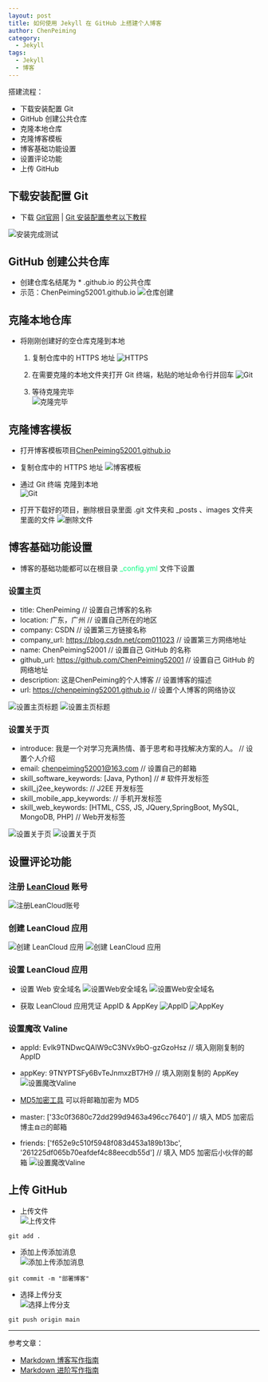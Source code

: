 ```yaml
---
layout: post
title: 如何使用 Jekyll 在 GitHub 上搭建个人博客
author: ChenPeiming
category:
  - Jekyll
tags:
  - Jekyll
  - 博客
---
```


搭建流程：
- 下载安装配置 Git
- GitHub 创建公共仓库
- 克隆本地仓库
- 克隆博客模板
- 博客基础功能设置
- 设置评论功能
- 上传 GitHub



## 下载安装配置 Git

- 下载 [Git官网](https://git-scm.com/) | [Git 安装配置参考以下教程](https://blog.csdn.net/m0_72983118/article/details/130546429)

![安装完成测试](/images/2023/2023-12-12-create-blog/2023-12-12-create-blog-1.png)

## GitHub 创建公共仓库

- 创建仓库名结尾为 * .github.io 的公共仓库
- 示范：ChenPeiming52001.github.io
  ![仓库创建](/images/2023/2023-12-12-create-blog/2023-12-12-create-blog-2.png)

## 克隆本地仓库

- 将刚刚创建好的空仓库克隆到本地

	1. 复制仓库中的 HTTPS 地址
	![HTTPS](/images/2023/2023-12-12-create-blog/2023-12-12-create-blog-3.png)
	
	2. 在需要克隆的本地文件夹打开 Git 终端，粘贴的地址命令行并回车
	![Git](/images/2023/2023-12-12-create-blog/2023-12-12-create-blog-4.png)
	
	3. 等待克隆完毕   
	![克隆完毕](/images/2023/2023-12-12-create-blog/2023-12-12-create-blog-5.png)

## 克隆博客模板

- 打开博客模板项目[ChenPeiming52001.github.io](https://github.com/ChenPeiming52001/ChenPeiming52001.github.io)

- 复制仓库中的 HTTPS 地址
  ![博客模板](/images/2023/2023-12-12-create-blog/2023-12-12-create-blog-6.png)

- 通过 Git 终端 克隆到本地    
![Git](/images/2023/2023-12-12-create-blog/2023-12-12-create-blog-7.png)

- 打开下载好的项目，删除根目录里面 .git 文件夹和 _posts 、images 文件夹里面的文件
![删除文件](/images/2023/2023-12-12-create-blog/2023-12-12-create-blog-8.png)

## 博客基础功能设置

- 博客的基础功能都可以在根目录 <font color=SpringGreen>_config.yml</font> 文件下设置

### 设置主页

- title: ChenPeiming	// 设置自己博客的名称
- location: 广东，广州	// 设置自己所在的地区
- company: CSDN		// 设置第三方链接名称
- company_url: https://blog.csdn.net/cpm011023		// 设置第三方网络地址
- name: ChenPeiming52001	// 设置自己 GitHub 的名称
- github_url: https://github.com/ChenPeiming52001	// 设置自己 GitHub 的网络地址
- description: 这是ChenPeiming的个人博客	// 设置博客的描述
- url: https://chenpeiming52001.github.io	// 设置个人博客的网络协议

![设置主页标题](/images/2023/2023-12-12-create-blog/2023-12-12-create-blog-9-1.png)
![设置主页标题](/images/2023/2023-12-12-create-blog/2023-12-12-create-blog-9-2.png)

### 设置关于页

- introduce: 我是一个对学习充满热情、善于思考和寻找解决方案的人。	// 设置个人介绍
- email: chenpeiming52001@163.com	  // 设置自己的邮箱
- skill_software_keywords: [Java,  Python]	  // # 软件开发标签
- skill_j2ee_keywords: 	  // J2EE 开发标签
- skill_mobile_app_keywords: 	// 手机开发标签
- skill_web_keywords: [HTML, CSS, JS, JQuery,SpringBoot, MySQL, MongoDB, PHP]	// Web开发标签

![设置关于页](/images/2023/2023-12-12-create-blog/2023-12-12-create-blog-10-1.png)
![设置关于页](/images/2023/2023-12-12-create-blog/2023-12-12-create-blog-10-2.png)

## 设置评论功能

### 注册 [LeanCloud](https://console-e1.leancloud.cn/register) 账号

![注册LeanCloud账号](/images/2023/2023-12-12-create-blog/2023-12-12-create-blog-11.png)

### 创建 LeanCloud  应用

![创建 LeanCloud  应用](/images/2023/2023-12-12-create-blog/2023-12-12-create-blog-12-1.png)
![创建 LeanCloud  应用](/images/2023/2023-12-12-create-blog/2023-12-12-create-blog-12-2.png)

### 设置 LeanCloud  应用
- 设置 Web 安全域名
	![设置Web安全域名](/images/2023/2023-12-12-create-blog/2023-12-12-create-blog-13-1.png)
	![设置Web安全域名](/images/2023/2023-12-12-create-blog/2023-12-12-create-blog-13-2.png)
	
- 获取 LeanCloud  应用凭证 AppID & AppKey
	![AppID](/images/2023/2023-12-12-create-blog/2023-12-12-create-blog-14-1.png)
	![AppKey](/images/2023/2023-12-12-create-blog/2023-12-12-create-blog-14-2.png)
	
### 设置魔改 Valine
- appId: Evlk9TNDwcQAIW9cC3NVx9bO-gzGzoHsz		// 填入刚刚复制的 AppID
- appKey: 9TNYPTSFy6BvTeJnmxzBT7H9		// 填入刚刚复制的 AppKey
	![设置魔改Valine](/images/2023/2023-12-12-create-blog/2023-12-12-create-blog-15-1.png)
	
- [MD5加密工具](https://c.runoob.com/front-end/703/) 可以将邮箱加密为 MD5
- master: ['33c0f3680c72dd299d9463a496cc7640']		// 填入 MD5 加密后博主`自己`的邮箱
- friends: ['f652e9c510f5948f083d453a189b13bc', '261225df065b70eafdef4c88eecdb55d']		// 填入 MD5 加密后小伙伴的邮箱
	![设置魔改Valine](/images/2023/2023-12-12-create-blog/2023-12-12-create-blog-15-2.png)

## 上传 GitHub

- 上传文件   
![上传文件](/images/2023/2023-12-12-create-blog/2023-12-12-create-blog-16-1.png)

```
git add .
```

- 添加上传添加消息  
![添加上传添加消息](/images/2023/2023-12-12-create-blog/2023-12-12-create-blog-16-2.png)

```
git commit -m "部署博客"
```

- 选择上传分支  
![选择上传分支](/images/2023/2023-12-12-create-blog/2023-12-12-create-blog-16-3.png)
```
git push origin main
```

------

参考文章：

- [Markdown 博客写作指南](/markdown/2023/12/12/Blog-Found.html)
- [Markdown 进阶写作指南](/markdown/2023/12/12/Blog-Advanced-Found.html)
